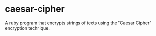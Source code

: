 # caesar-cipher
A ruby program that encrypts strings of texts using the "Caesar Cipher" encryption technique.
